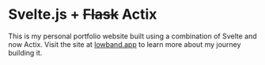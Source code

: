 # Svelte.js + ~~Flask~~ Actix
This is my personal portfolio website built using a combination of Svelte and now Actix.
Visit the site at [lowband.app](lowband.app) to learn more about my journey building it.
